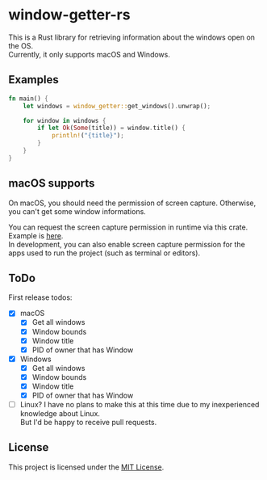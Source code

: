 # window-getter-rs
This is a Rust library for retrieving information about the windows open on the OS.  
Currently, it only supports macOS and Windows.

## Examples
```rust
fn main() {
    let windows = window_getter::get_windows().unwrap();

    for window in windows {
        if let Ok(Some(title)) = window.title() {
            println!("{title}");
        }
    }
}
```

## macOS supports
On macOS, you should need the permission of screen capture.
Otherwise, you can't get some window informations.

You can request the screen capture permission in runtime via this crate.
Example is [here](./examples/macos_permission.rs).  
In development, you can also enable screen capture permission
for the apps used to run the project (such as terminal or editors).

## ToDo
First release todos:
- [x] macOS
  - [x] Get all windows
  - [x] Window bounds
  - [x] Window title
  - [x] PID of owner that has Window
- [x] Windows
  - [x] Get all windows
  - [x] Window bounds
  - [x] Window title
  - [x] PID of owner that has Window
- [ ] Linux?
  I have no plans to make this at this time due to my inexperienced knowledge about Linux.  
  But I'd be happy to receive pull requests.

## License
This project is licensed under the [MIT License](./LICENSE).
